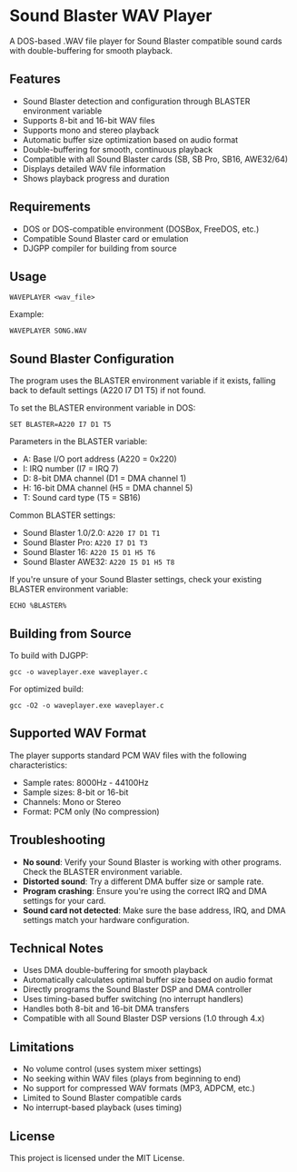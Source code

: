 # Sound Blaster WAV Player

A DOS-based .WAV file player for Sound Blaster compatible sound cards with double-buffering for smooth playback.

## Features

- Sound Blaster detection and configuration through BLASTER environment variable
- Supports 8-bit and 16-bit WAV files
- Supports mono and stereo playback
- Automatic buffer size optimization based on audio format
- Double-buffering for smooth, continuous playback
- Compatible with all Sound Blaster cards (SB, SB Pro, SB16, AWE32/64)
- Displays detailed WAV file information
- Shows playback progress and duration

## Requirements

- DOS or DOS-compatible environment (DOSBox, FreeDOS, etc.)
- Compatible Sound Blaster card or emulation
- DJGPP compiler for building from source

## Usage

```
WAVEPLAYER <wav_file>
```

Example:
```
WAVEPLAYER SONG.WAV
```

## Sound Blaster Configuration

The program uses the BLASTER environment variable if it exists, falling back to default settings (A220 I7 D1 T5) if not found.

To set the BLASTER environment variable in DOS:
```
SET BLASTER=A220 I7 D1 T5
```

Parameters in the BLASTER variable:
- A: Base I/O port address (A220 = 0x220)
- I: IRQ number (I7 = IRQ 7)
- D: 8-bit DMA channel (D1 = DMA channel 1)
- H: 16-bit DMA channel (H5 = DMA channel 5) 
- T: Sound card type (T5 = SB16)

Common BLASTER settings:
- Sound Blaster 1.0/2.0: `A220 I7 D1 T1`
- Sound Blaster Pro: `A220 I7 D1 T3`
- Sound Blaster 16: `A220 I5 D1 H5 T6`
- Sound Blaster AWE32: `A220 I5 D1 H5 T8`

If you're unsure of your Sound Blaster settings, check your existing BLASTER environment variable:
```
ECHO %BLASTER%
```

## Building from Source

To build with DJGPP:
```
gcc -o waveplayer.exe waveplayer.c
```

For optimized build:
```
gcc -O2 -o waveplayer.exe waveplayer.c
```

## Supported WAV Format

The player supports standard PCM WAV files with the following characteristics:
- Sample rates: 8000Hz - 44100Hz 
- Sample sizes: 8-bit or 16-bit
- Channels: Mono or Stereo
- Format: PCM only (No compression)

## Troubleshooting

- **No sound**: Verify your Sound Blaster is working with other programs. Check the BLASTER environment variable.
- **Distorted sound**: Try a different DMA buffer size or sample rate.
- **Program crashing**: Ensure you're using the correct IRQ and DMA settings for your card.
- **Sound card not detected**: Make sure the base address, IRQ, and DMA settings match your hardware configuration.

## Technical Notes

- Uses DMA double-buffering for smooth playback
- Automatically calculates optimal buffer size based on audio format
- Directly programs the Sound Blaster DSP and DMA controller
- Uses timing-based buffer switching (no interrupt handlers)
- Handles both 8-bit and 16-bit DMA transfers
- Compatible with all Sound Blaster DSP versions (1.0 through 4.x)

## Limitations

- No volume control (uses system mixer settings)
- No seeking within WAV files (plays from beginning to end)
- No support for compressed WAV formats (MP3, ADPCM, etc.)
- Limited to Sound Blaster compatible cards
- No interrupt-based playback (uses timing)

## License

This project is licensed under the MIT License.
